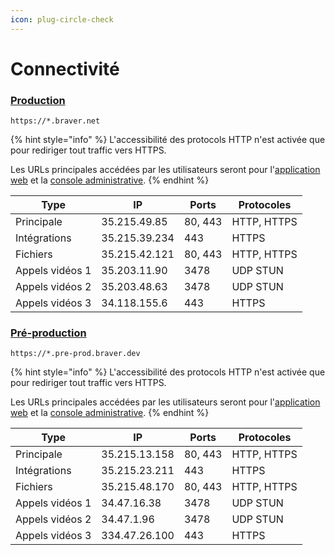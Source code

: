 ```yaml
---
icon: plug-circle-check
---
```


# Connectivité

### [Production](https://app.braver.net)

```url
https://*.braver.net
```

{% hint style="info" %}
L'accessibilité des protocols HTTP n'est activée que pour rediriger tout traffic vers HTTPS.

Les URLs principales accédées par les utilisateurs seront pour l'[application web](https://app.braver.net) et la [console administrative](https://admin.braver.net).
{% endhint %}

| Type            | IP            | Ports   | Protocoles  |
| --------------- | ------------- | ------- | ----------- |
| Principale      | 35.215.49.85  | 80, 443 | HTTP, HTTPS |
| Intégrations    | 35.215.39.234 | 443     | HTTPS       |
| Fichiers        | 35.215.42.121 | 80, 443 | HTTP, HTTPS |
| Appels vidéos 1 | 35.203.11.90  | 3478    | UDP STUN    |
| Appels vidéos 2 | 35.203.48.63  | 3478    | UDP STUN    |
| Appels vidéos 3 | 34.118.155.6  | 443     | HTTPS       |

### [Pré-production](https://app.pre-prod.braver.dev)

```url
https://*.pre-prod.braver.dev
```

{% hint style="info" %}
L'accessibilité des protocols HTTP n'est activée que pour rediriger tout traffic vers HTTPS.

Les URLs principales accédées par les utilisateurs seront pour l'[application web](https://app.pre-prod.braver.dev) et la [console administrative](https://admin.pre-prod.braver.dev).
{% endhint %}

| Type            | IP            | Ports   | Protocoles  |
| --------------- | ------------- | ------- | ----------- |
| Principale      | 35.215.13.158 | 80, 443 | HTTP, HTTPS |
| Intégrations    | 35.215.23.211 | 443     | HTTPS       |
| Fichiers        | 35.215.48.170 | 80, 443 | HTTP, HTTPS |
| Appels vidéos 1 | 34.47.16.38   | 3478    | UDP STUN    |
| Appels vidéos 2 | 34.47.1.96    | 3478    | UDP STUN    |
| Appels vidéos 3 | 334.47.26.100 | 443     | HTTPS       |
